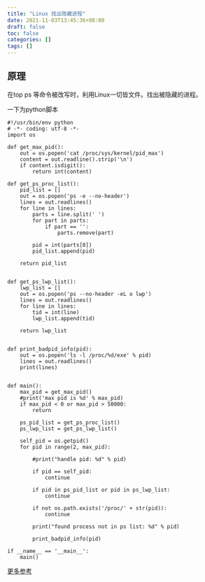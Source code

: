 ```yaml
---
title: "Linux 找出隐藏进程"
date: 2021-11-03T13:45:36+08:00
draft: false
toc: false
categories: []
tags: []
---
```


## 原理

在top ps 等命令被改写时，利用Linux一切皆文件。找出被隐藏的进程。

一下为python脚本

```
#!/usr/bin/env python
# -*- coding: utf-8 -*-
import os

def get_max_pid():
    out = os.popen('cat /proc/sys/kernel/pid_max')
    content = out.readline().strip('\n')
    if content.isdigit():
        return int(content)

def get_ps_proc_list():
    pid_list = []
    out = os.popen('ps -e --no-header')
    lines = out.readlines()
    for line in lines:
        parts = line.split(' ')
        for part in parts:
            if part == '':
                parts.remove(part)

        pid = int(parts[0])
        pid_list.append(pid)

    return pid_list


def get_ps_lwp_list():
    lwp_list = []
    out = os.popen('ps --no-header -eL o lwp')
    lines = out.readlines()
    for line in lines:
        tid = int(line)
        lwp_list.append(tid)

    return lwp_list


def print_badpid_info(pid):
    out = os.popen('ls -l /proc/%d/exe' % pid)
    lines = out.readlines()
    print(lines)


def main():
    max_pid = get_max_pid()
    #print('max pid is %d' % max_pid)
    if max_pid < 0 or max_pid > 50000:
        return

    ps_pid_list = get_ps_proc_list()
    ps_lwp_list = get_ps_lwp_list()

    self_pid = os.getpid()
    for pid in range(2, max_pid):

        #print("handle pid: %d" % pid)

        if pid == self_pid:
            continue

        if pid in ps_pid_list or pid in ps_lwp_list:
            continue

        if not os.path.exists('/proc/' + str(pid)):
            continue

        print("found process not in ps list: %d" % pid)

        print_badpid_info(pid)

if __name__ == '__main__':
    main()
```

[更多参考](https://mp.weixin.qq.com/s?__biz=MzAxODI5ODMwOA==&mid=2666550500&idx=1&sn=9e6cc70e53291b16f7feb5de25882b2b&chksm=80dc904fb7ab19591ccec1bf0bf985f076286545c03a680775a659aaa7e05057c5b8d8e45e11&mpshare=1&scene=23&srcid=0124OSJW32r89rZe9zJf5YKK&sharer_sharetime=1611488968087&sharer_shareid=526a33875b341a963104be96ad05b723#rd)
